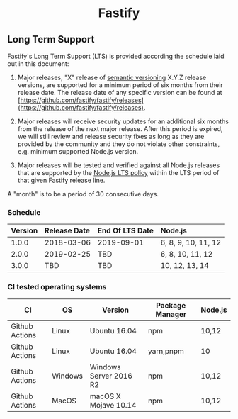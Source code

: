 <h1 align="center">Fastify</h1>

<a name="lts"></a>

## Long Term Support

Fastify's Long Term Support (LTS) is provided according the schedule laid
out in this document:

1. Major releases, "X" release of [semantic versioning][semver] X.Y.Z release
   versions, are supported for a minimum period of six months from their release
   date. The release date of any specific version can be found at
   [https://github.com/fastify/fastify/releases](https://github.com/fastify/fastify/releases).

1. Major releases will receive security updates for an additional six months
   from the release of the next major release. After this period is expired,
   we will still review and release security fixes as long as they are
   provided by the community and they do not violate other constraints,
   e.g. minimum supported Node.js version.

1. Major releases will be tested and verified against all Node.js
   releases that are supported by the
   [Node.js LTS policy](https://github.com/nodejs/Release) within the
   LTS period of that given Fastify release line.

A "month" is to be a period of 30 consecutive days.

[semver]: https://semver.org/

<a name="lts-schedule"></a>

### Schedule

| Version | Release Date | End Of LTS Date | Node.js             |
| :------ | :----------- | :-------------- | :------------------ |
| 1.0.0   | 2018-03-06   | 2019-09-01      | 6, 8, 9, 10, 11, 12 |
| 2.0.0   | 2019-02-25   | TBD             | 6, 8, 10, 11, 12    |
| 3.0.0   | TBD          | TBD             | 10, 12, 13, 14         |

<a name="supported-os"></a>

### CI tested operating systems

| CI             | OS      | Version                | Package Manager           | Node.js   |
|----------------|---------|------------------------|---------------------------|-----------|
| Github Actions | Linux   | Ubuntu 16.04           | npm                       | 10,12 |
| Github Actions | Linux   | Ubuntu 16.04           | yarn,pnpm                 | 10      |
| Github Actions | Windows | Windows Server 2016 R2 | npm                       | 10,12 |
| Github Actions | MacOS   | macOS X Mojave 10.14   | npm                       | 10,12 |
